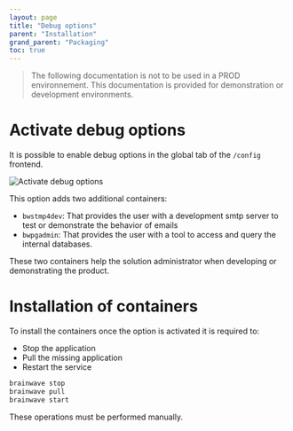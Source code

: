 ```yaml
---
layout: page
title: "Debug options"
parent: "Installation"
grand_parent: "Packaging"
toc: true 
---
```


> The following documentation is not to be used in a PROD environnement. This documentation is provided for demonstration or development environments.  

# Activate debug options  

It is possible to enable debug options in the global tab of the `/config` frontend.  

![Activate debug options](../images/packagingDebugOptions.png "Activate debug options")

This option adds two additional containers:  

- `bwstmp4dev`: That provides the user with a development smtp server to test or demonstrate the behavior of emails
- `bwpgadmin`: That provides the user with a tool to access and query the internal databases.  

These two containers help the solution administrator when developing or demonstrating the product.  

# Installation of containers

To install the containers once the option is activated it is required to:  

- Stop the application  
- Pull the missing application  
- Restart the service  

```sh
brainwave stop
brainwave pull 
brainwave start
```

These operations must be performed manually.  

